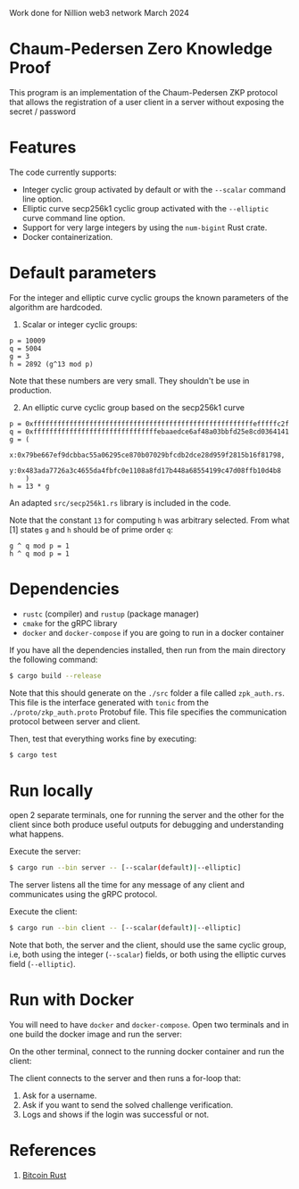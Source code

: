 Work done for Nillion web3 network March 2024

# Chaum-Pedersen Zero Knowledge Proof

This program is an implementation of the Chaum-Pedersen ZKP protocol that allows
the registration of a user client in a server without exposing the secret / password

# Features

The code currently supports:

-  Integer cyclic group activated by default or with the `--scalar` command line option.
-  Elliptic curve secp256k1 cyclic group activated with the `--elliptic` curve command line option.
-  Support for very large integers by using the `num-bigint` Rust crate.
-  Docker containerization.

# Default parameters

For the integer and elliptic curve cyclic groups the known parameters of the algorithm are hardcoded.

1. Scalar or integer cyclic groups:

```
p = 10009
q = 5004
g = 3
h = 2892 (g^13 mod p)
```

Note that these numbers are very small. They shouldn't be use in production.

2. An elliptic curve cyclic group based on the secp256k1 curve

```
p = 0xfffffffffffffffffffffffffffffffffffffffffffffffffffffffefffffc2f
q = 0xfffffffffffffffffffffffffffffffebaaedce6af48a03bbfd25e8cd0364141
g = (
    x:0x79be667ef9dcbbac55a06295ce870b07029bfcdb2dce28d959f2815b16f81798,
    y:0x483ada7726a3c4655da4fbfc0e1108a8fd17b448a68554199c47d08ffb10d4b8
    )
h = 13 * g
```

An adapted `src/secp256k1.rs` library is included in the code. 

Note that the constant `13` for computing `h` was arbitrary selected. From what
[1] states `g` and `h` should be of prime order `q`:

```
g ^ q mod p = 1
h ^ q mod p = 1
```

# Dependencies

- `rustc` (compiler) and `rustup` (package manager)
- `cmake` for the gRPC library
- `docker` and `docker-compose` if you are going to run in a docker container

If you have all the dependencies installed, then run from the main directory the
following command:

```bash
$ cargo build --release
```

Note that this should generate on the `./src` folder a file called
`zpk_auth.rs`. This file is the interface generated with `tonic` from the
`./proto/zkp_auth.proto` Protobuf file. This file specifies the communication
protocol between server and client.

Then, test that everything works fine by executing:

```bash
$ cargo test
```

# Run locally

open 2 separate terminals, one for running the server and the other
for the client since both produce useful outputs for debugging and understanding
what happens.

Execute the server:

```bash
$ cargo run --bin server -- [--scalar(default)|--elliptic]
```

The server listens all the time for any message of any client and communicates
using the gRPC protocol.

Execute the client:

```bash
$ cargo run --bin client -- [--scalar(default)|--elliptic]
```

Note that both, the server and the client, should use the same cyclic group,
i.e, both using the integer (`--scalar`) fields, or both using the elliptic
curves field (`--elliptic`).

# Run with Docker

You will need to have `docker` and `docker-compose`. Open two terminals and in
one build the docker image and run the server:

On the other terminal, connect to the running docker container and run the
client:

The client connects to the server and then runs a for-loop that:

1. Ask for a username.
2. Ask if you want to send the solved challenge verification.
3. Logs and shows if the login was successful or not.


# References
1. [Bitcoin Rust](https://github.com/gagiuntoli/bitcoin_rust)
